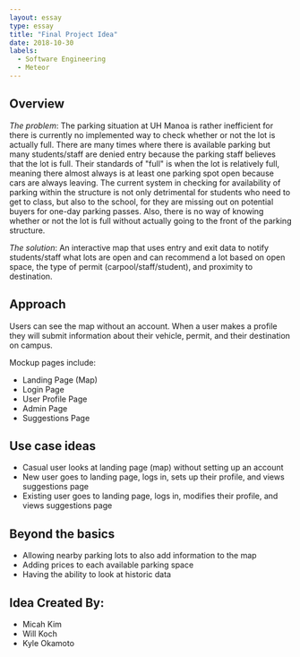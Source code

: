 ```yaml
---
layout: essay
type: essay
title: "Final Project Idea"
date: 2018-10-30
labels:
  - Software Engineering
  - Meteor
---
```


## Overview
<i>The problem</i>: The parking situation at UH Manoa is rather inefficient for there is currently no implemented way to check whether or not the lot is actually full. There are many times where there is available parking but many students/staff are denied entry because the parking staff believes that the lot is full. Their standards of "full" is when the lot is relatively full, meaning there almost always is at least one parking spot open because cars are always leaving. The current system in checking for availability of parking within the structure is not only detrimental for students who need to get to class, but also to the school, for they are missing out on potential buyers for one-day parking passes. Also, there is no way of knowing whether or not the lot is full without actually going to the front of the parking structure.

<i>The solution</i>: An interactive map that uses entry and exit data to notify students/staff what lots are open and can recommend a lot based on open space, the type of permit (carpool/staff/student), and proximity to destination.

## Approach
Users can see the map without an account. When a user makes a profile they will submit information about their vehicle, permit, and their destination on campus. 

Mockup pages include:
* Landing Page (Map)
* Login Page
* User Profile Page
* Admin Page
* Suggestions Page

## Use case ideas
* Casual user looks at landing page (map) without setting up an account
* New user goes to landing page, logs in, sets up their profile, and views suggestions page
* Existing user goes to landing page, logs in, modifies their profile, and views suggestions page

## Beyond the basics
* Allowing nearby parking lots to also add information to the map
* Adding prices to each available parking space
* Having the ability to look at historic data

## Idea Created By:
* Micah Kim
* Will Koch
* Kyle Okamoto
